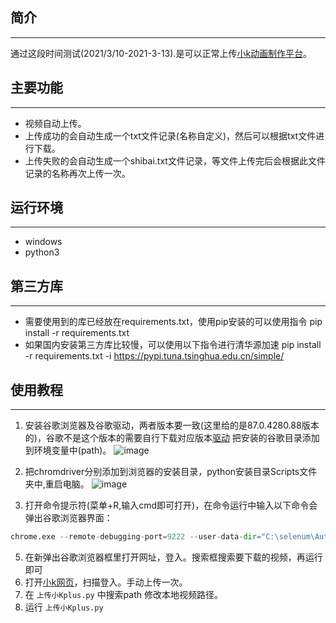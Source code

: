 ## 简介
----
通过这段时间测试(2021/3/10-2021-3-13).是可以正常上传[小k动画制作平台](https://xk.yunboai.com/user/videohandle/)。

## 主要功能
--------------------
-  视频自动上传。
- 上传成功的会自动生成一个txt文件记录(名称自定义)，然后可以根据txt文件进行下载。
- 上传失败的会自动生成一个shibai.txt文件记录，等文件上传完后会根据此文件记录的名称再次上传一次。

## 运行环境
--------------------
- windows
- python3

## 第三方库
--------------------
- 需要使用到的库已经放在requirements.txt，使用pip安装的可以使用指令
pip install -r requirements.txt
- 如果国内安装第三方库比较慢，可以使用以下指令进行清华源加速 pip install -r requirements.txt -i https://pypi.tuna.tsinghua.edu.cn/simple/

## 使用教程
--------------------

1. 安装谷歌浏览器及谷歌驱动，两者版本要一致(这里给的是87.0.4280.88版本的)，谷歌不是这个版本的需要自行下载对应版本[驱动](http://npm.taobao.org/mirrors/chromedriver/) 把安装的谷歌目录添加到环境变量中(path)。
![image](https://user-images.githubusercontent.com/51109116/110901818-d8e50c80-833f-11eb-879c-a11d7f12d2be.png)

3. 把chromdriver分别添加到浏览器的安装目录，python安装目录Scripts文件夹中,重启电脑。
![image](https://user-images.githubusercontent.com/51109116/110901862-ea2e1900-833f-11eb-871e-7905eec8fcf8.png)


4. 打开命令提示符(菜单+R,输入cmd即可打开)，在命令运行中输入以下命令会弹出谷歌浏览器界面：
```python
chrome.exe --remote-debugging-port=9222 --user-data-dir="C:\selenum\AutomationProfile"
```
5. 在新弹出谷歌浏览器框里打开网址，登入。搜索框搜索要下载的视频，再运行即可
6. 打开[小k网页](https://xk.yunboai.com/user/videohandle/)，扫描登入。手动上传一次。
7. 在 `上传小Kplus.py` 中搜索path 修改本地视频路径。
8. 运行 `上传小Kplus.py`
